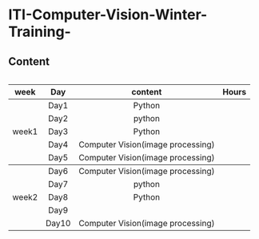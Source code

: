 # ITI-Computer-Vision-Winter-Training-
## Content

<table>
   
<table>
    <thead>
        <tr>
            <th> week</th>
            <th >Day</th>
            <th >content</th>
           <th >Hours</th>
        </tr>
    </thead>
    <tbody>
            <tr>
                <td rowspan=8 align=center>
week1
                </td>
                <td  align="center">Day1</td>
                <td align="center"> Python</td>
            </tr>
            <tr>
                <td  align="center">Day2</td>
                <td align="center">python</td>
            </tr>
            <tr>
                <td  align="center">Day3</td>
                <td align="center">Python</td>
            </tr>
            <tr>
                <td align="center">Day4</td>
                <td align="center"> Computer Vision(image processing) </td>
            </tr>
       <tr>
                <td align="center">Day5</td>
                <td align="center"> Computer Vision(image processing) </td>
            </tr>
   </tbody>
 <tbody>
            <tr>
                <td rowspan=8 align=center>
week2
                </td>
                <td  align="center">Day6</td>
                <td align="center">Computer Vision(image processing)</td>
            </tr>
            <tr>
                <td  align="center">Day7</td>
                <td align="center">python</td>
            </tr>
            <tr>
                <td  align="center">Day8</td>
                <td align="center">Python</td>
            </tr>
            <tr>
                <td align="center">Day9</td>
                <td align="center">  </td>
            </tr>
       <tr>
                <td align="center">Day10</td>
                <td align="center"> Computer Vision(image processing) </td>
            </tr>
   </tbody>



            

